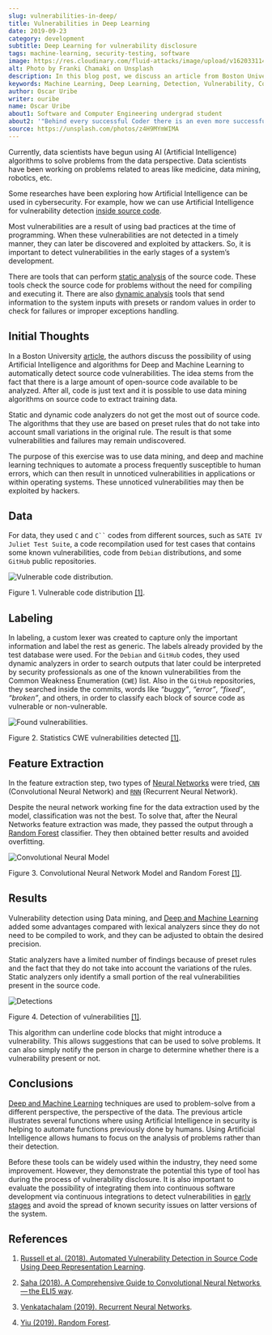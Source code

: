 ```yaml
---
slug: vulnerabilities-in-deep/
title: Vulnerabilities in Deep Learning
date: 2019-09-23
category: development
subtitle: Deep Learning for vulnerability disclosure
tags: machine-learning, security-testing, software
image: https://res.cloudinary.com/fluid-attacks/image/upload/v1620331140/blog/vulnerabilities-in-deep/cover_ihaxpf.webp
alt: Photo by Franki Chamaki on Unsplash
description: In this blog post, we discuss an article from Boston University that presents new applications of Artificial Intelligence in the security field.
keywords: Machine Learning, Deep Learning, Detection, Vulnerability, Code, AI, Ethical Hacking, Pentesting
author: Oscar Uribe
writer: ouribe
name: Oscar Uribe
about1: Software and Computer Engineering undergrad student
about2: '"Behind every successful Coder there is an even more successful De-coder to understand that code." Anonymous'
source: https://unsplash.com/photos/z4H9MYmWIMA
---
```


Currently, data scientists have begun using AI (Artificial
Intelligence) algorithms to solve problems from the data perspective.
Data scientists have been working on problems related to areas like
medicine, data mining, robotics, etc.

Some researches have been exploring how Artificial Intelligence can be
used in cybersecurity. For example, how we can use Artificial
Intelligence
for vulnerability detection [inside source code](../../solutions/secure-code-review/).

Most vulnerabilities are a result of using bad practices at the time of
programming. When these vulnerabilities are not detected in a timely
manner, they can later be discovered and exploited by attackers. So, it
is important to detect vulnerabilities in the early stages of a system’s
development.

There are tools that can perform [static analysis](../../product/sast/)
of the source code.
These tools check the source code for problems without the need for
compiling and executing it.
There are also [dynamic analysis](../../product/dast/) tools
that send information to the system inputs with presets or random values in
order to check for failures or improper exceptions handling.

## Initial Thoughts

In a Boston University [article](https://arxiv.org/pdf/1807.04320.pdf),
the authors discuss the possibility of using Artificial Intelligence and
algorithms for Deep and Machine Learning to automatically detect source
code vulnerabilities. The idea stems from the fact that there is a large
amount of open-source code available to be analyzed. After all, code is
just text and it is possible to use data mining algorithms on source
code to extract training data.

Static and dynamic code analyzers do not get the most out of source
code. The algorithms that they use are based on preset rules that do not
take into account small variations in the original rule. The result is
that some vulnerabilities and failures may remain undiscovered.

The purpose of this exercise was to use data mining, and deep and
machine learning techniques to automate a process frequently susceptible
to human errors, which can then result in unnoticed vulnerabilities in
applications or within operating systems. These unnoticed
vulnerabilities may then be exploited by hackers.

## Data

For data, they used `C` and ` C`` ` codes from different sources, such
as `SATE IV Juliet Test Suite`, a code recompilation used for test cases
that contains some known vulnerabilities, code from `Debian`
distributions, and some `GitHub` public repositories.

<div class="imgblock">

![Vulnerable code distribution.](https://res.cloudinary.com/fluid-attacks/image/upload/v1620331139/blog/vulnerabilities-in-deep/code-distribution_c8mxlz.webp)

<div class="title">

Figure 1. Vulnerable code distribution
[\[1\]](https://arxiv.org/pdf/1807.04320.pdf).

</div>

</div>

## Labeling

In labeling, a custom lexer was created to capture only the important
information and label the rest as generic. The labels already provided
by the test database were used. For the `Debian` and `GitHub` codes,
they used dynamic analyzers in order to search outputs that later could
be interpreted by security professionals as one of the known
vulnerabilities from the Common Weakness Enumeration (`CWE`) list. Also
in the `GitHub` repositories, they searched inside the commits, words
like _“buggy”_, _“error”_, _“fixed”_, _“broken”_, and others, in order
to classify each block of source code as vulnerable or non-vulnerable.

<div>
<cta-banner
buttontxt="Read more"
link="/solutions/secure-code-review/"
title="Get started with Fluid Attacks' Secure Code Review solution right now"
/>
</div>

<div class="imgblock">

![Found vulnerabilities.](https://res.cloudinary.com/fluid-attacks/image/upload/v1620331139/blog/vulnerabilities-in-deep/found-vulnerabilities_ygqecc.webp)

<div class="title">

Figure 2. Statistics CWE vulnerabilities detected
[\[1\]](https://arxiv.org/pdf/1807.04320.pdf).

</div>

</div>

## Feature Extraction

In the feature extraction step, two types of [Neural
Networks](../crash-course-machine-learning/#artificial-neural-networks-and-deep-learning)
were tried,
[`CNN`](https://towardsdatascience.com/a-comprehensive-guide-to-convolutional-neural-networks-the-eli5-way-3bd2b1164a53)
(Convolutional Neural Network) and
[`RNN`](https://towardsdatascience.com/recurrent-neural-networks-d4642c9bc7ce)
(Recurrent Neural Network).

Despite the neural network working fine for the data extraction used by
the model, classification was not the best. To solve that, after the
Neural Networks feature extraction was made, they passed the output
through a [Random
Forest](https://towardsdatascience.com/understanding-random-forest-58381e0602d2)
classifier. They then obtained better results and avoided overfitting.

<div class="imgblock">

![Convolutional Neural Model](https://res.cloudinary.com/fluid-attacks/image/upload/v1620331138/blog/vulnerabilities-in-deep/model_wrrngs.webp)

<div class="title">

Figure 3. Convolutional Neural Network Model and Random Forest
[\[1\]](https://arxiv.org/pdf/1807.04320.pdf).

</div>

</div>

## Results

Vulnerability detection using Data mining, and [Deep and Machine
Learning](../deep-hacking/) added some advantages compared with lexical
analyzers since they do not need to be compiled to work, and they can be
adjusted to obtain the desired precision.

Static analyzers have a limited number of findings because of preset
rules and the fact that they do not take into account the variations of
the rules. Static analyzers only identify a small portion of the real
vulnerabilities present in the source code.

<div class="imgblock">

![Detections](https://res.cloudinary.com/fluid-attacks/image/upload/v1620331138/blog/vulnerabilities-in-deep/detections_kktube.webp)

<div class="title">

Figure 4. Detection of vulnerabilities
[\[1\]](https://arxiv.org/pdf/1807.04320.pdf).

</div>

</div>

This algorithm can underline code blocks that might introduce a
vulnerability. This allows suggestions that can be used to solve
problems. It can also simply notify the person in charge to determine
whether there is a vulnerability present or not.

## Conclusions

[Deep and Machine Learning](../deep-hacking/) techniques are used to
problem-solve from a different perspective, the perspective of the data.
The previous article illustrates several functions where using
Artificial Intelligence in security is helping to automate functions
previously done by humans. Using Artificial Intelligence allows humans
to focus on the analysis of problems rather than their detection.

Before these tools can be widely used within the industry, they need
some improvement. However, they demonstrate the potential this type of
tool has during the process of vulnerability disclosure. It is also
important to evaluate the possibility of integrating them into
continuous software development via continuous integrations to detect
vulnerabilities in [early stages](../../services/continuous-hacking/)
and avoid the spread of known security issues on latter versions of the
system.

## References

1. [Russell et al. (2018). Automated Vulnerability Detection in Source
   Code Using Deep Representation
   Learning](https://arxiv.org/pdf/1807.04320.pdf).

2. [Saha (2018). A Comprehensive Guide to Convolutional Neural
   Networks — the ELI5
   way](https://towardsdatascience.com/a-comprehensive-guide-to-convolutional-neural-networks-the-eli5-way-3bd2b1164a53).

3. [Venkatachalam (2019). Recurrent Neural
   Networks](https://towardsdatascience.com/recurrent-neural-networks-d4642c9bc7ce).

4. [Yiu (2019). Random
   Forest](https://towardsdatascience.com/understanding-random-forest-58381e0602d2).
